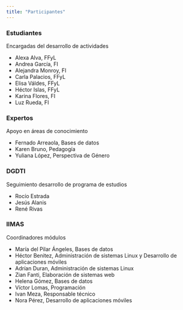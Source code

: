 ```yaml
---
title: "Participantes"
---
```


### Estudiantes

Encargadas del desarrollo de actividades

* Alexa Alva, FFyL
* Andrea García, FI
* Alejandra Monroy, FI
* Carla Palacios, FFyL
* Elisa Váldes, FFyL
* Héctor Islas, FFyL
* Karina Flores, FI
* Luz Rueda, FI

### Expertos

Apoyo en áreas de conocimiento

* Fernado Arreaola, Bases de datos 
* Karen Bruno, Pedagogía
* Yuliana López, Perspectiva de Género

### DGDTI

Seguimiento desarrollo de programa de estudios

* Rocío Estrada
* Jesús Alanis
* René Rivas

### IIMAS

Coordinadores módulos

* María del Pilar Ángeles, Bases de datos
* Héctor Benitez, Administración de sistemas Linux y Desarrollo de aplicaciones
    móviles
* Adrían Duran, Administración de sistemas Linux
* Zian Fanti, Elaboración de sistemas web
* Helena Gómez, Bases de datos
* Víctor Lomas, Programación
* Ivan Meza, Responsable técnico
* Nora Pérez, Desarrollo de aplicaciones móviles
